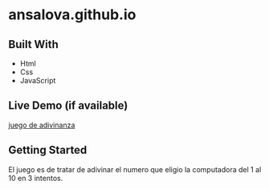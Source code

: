 # ansalova.github.io

## Built With

- Html
- Css
- JavaScript


## Live Demo (if available)

[juego de adivinanza](file:///C:/Users/usuario/Documents/videojuego/juego.html)

## Getting Started

El juego es de tratar de adivinar el numero que eligio la computadora del 1 al 10 en 3 intentos.
